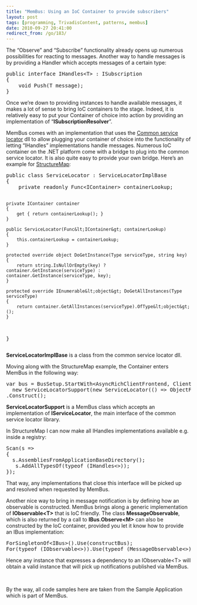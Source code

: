 ```yaml
---
title: "MemBus: Using an IoC Container to provide subscribers"
layout: post
tags: [programming, TrivadisContent, patterns, membus]
date: 2010-09-27 20:41:00
redirect_from: /go/183/
---
```


The “Observe” and “Subscribe” functionality already opens up numerous possibilities for reacting to messages. Another way to handle messages is by providing a Handler which accepts messages of a certain type:
 <div style="padding-bottom: 0px; margin: 0px; padding-left: 0px; padding-right: 0px; display: inline; float: none; padding-top: 0px" id="scid:812469c5-0cb0-4c63-8c15-c81123a09de7:4bce9fa8-07f8-46ad-a2e3-ca2140037987" class="wlWriterEditableSmartContent"><pre name="code" class="c#">public interface IHandles&lt;T&gt; : ISubscription
{
    void Push(T message);
}</pre></div>

Once we’re down to providing instances to handle available messages, it makes a lot of sense to bring IoC containers to the stage. Indeed, it is relatively easy to put your Container of choice into action by providing an implementation of “**ISubscriptionResolver**”. 

MemBus comes with an implementation that uses the [Common service locator](http://commonservicelocator.codeplex.com/) dll to allow plugging your container of choice into the functionality of letting “IHandles” implementations handle messages. Numerous IoC container on the .NET platform come with a bridge to plug into the common service locator. It is also quite easy to provide your own bridge. Here’s an example for [StructureMap](http://structuremap.net/structuremap/index.html):

<div style="padding-bottom: 0px; margin: 0px; padding-left: 0px; padding-right: 0px; display: inline; float: none; padding-top: 0px" id="scid:812469c5-0cb0-4c63-8c15-c81123a09de7:8830d825-85ac-43f7-8286-559d1e370eed" class="wlWriterEditableSmartContent"><pre name="code" class="c#">public class ServiceLocator : ServiceLocatorImplBase
{
    private readonly Func&lt;IContainer&gt; containerLookup;

    private IContainer container
    {
        get { return containerLookup(); }
    }

    public ServiceLocator(Func&lt;IContainer&gt; containerLookup)
    {
        this.containerLookup = containerLookup;
    }

    protected override object DoGetInstance(Type serviceType, string key)
    {
        return string.IsNullOrEmpty(key) ? container.GetInstance(serviceType) : container.GetInstance(serviceType, key);
    }

    protected override IEnumerable&lt;object&gt; DoGetAllInstances(Type serviceType)
    {
        return container.GetAllInstances(serviceType).OfType&lt;object&gt;();
    }
}</pre></div>

**ServiceLocatorImplBase** is a class from the common service locator dll. 

Moving along with the StructureMap example, the Container enters MemBus in the following way:

<div style="padding-bottom: 0px; margin: 0px; padding-left: 0px; padding-right: 0px; display: inline; float: none; padding-top: 0px" id="scid:812469c5-0cb0-4c63-8c15-c81123a09de7:d44a076e-6fd7-42f4-897b-08eab52836a9" class="wlWriterEditableSmartContent"><pre name="code" class="c#">var bus = BusSetup.StartWith&lt;AsyncRichClientFrontend, ClientPublishingConventions&gt;(
  new ServiceLocatorSupport(new ServiceLocator(() =&gt; ObjectFactory.Container)))
.Construct();</pre></div>

**ServiceLocatorSupport** is a MemBus class which accepts an implementation of **IServiceLocator**, the main interface of the common service locator library.

In StructureMap I can now make all IHandles implementations available e.g. inside a registry:

<div style="padding-bottom: 0px; margin: 0px; padding-left: 0px; padding-right: 0px; display: inline; float: none; padding-top: 0px" id="scid:812469c5-0cb0-4c63-8c15-c81123a09de7:4156246a-c4c8-4573-8c5e-c5a5175dd9f6" class="wlWriterEditableSmartContent"><pre name="code" class="c#">Scan(s =&gt;
{
  s.AssembliesFromApplicationBaseDirectory();
   s.AddAllTypesOf(typeof (IHandles&lt;&gt;));
});</pre></div>

That way, any implementations that close this interface will be picked up and resolved when requested by MemBus. 

Another nice way to bring in message notification is by defining how an observable is constructed. MemBus brings along a generic implementation of **IObservable&lt;T&gt;** that is IoC friendly. The class **MessageObservable**, which is also returned by a call to **IBus**.**Observe&lt;M&gt;** can also be constructed by the IoC container, provided you let it know how to provide an IBus implementation:

<div style="padding-bottom: 0px; margin: 0px; padding-left: 0px; padding-right: 0px; display: inline; float: none; padding-top: 0px" id="scid:812469c5-0cb0-4c63-8c15-c81123a09de7:62676971-a282-4123-97d4-9b261415c26b" class="wlWriterEditableSmartContent"><pre name="code" class="c#">ForSingletonOf&lt;IBus&gt;().Use(constructBus);
For(typeof (IObservable&lt;&gt;)).Use(typeof (MessageObservable&lt;&gt;));</pre></div>

Hence any instance that expresses a dependency to an IObservable&lt;T&gt; will obtain a valid instance that will pick up notifications published via MemBus.

&nbsp;

By the way, all code samples here are taken from the Sample Application which is part of MemBus.